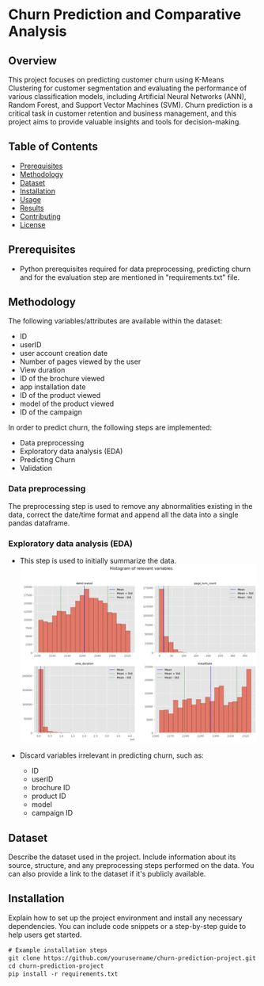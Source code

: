 # Churn Prediction and Comparative Analysis

## Overview

This project focuses on predicting customer churn using K-Means Clustering for customer segmentation and evaluating the performance of various classification models, including Artificial Neural Networks (ANN), Random Forest, and Support Vector Machines (SVM). Churn prediction is a critical task in customer retention and business management, and this project aims to provide valuable insights and tools for decision-making.

## Table of Contents
- [Prerequisites](#prerequisites)
- [Methodology](#methodology)
- [Dataset](#dataset)
- [Installation](#installation)
- [Usage](#usage)
- [Results](#results)
- [Contributing](#contributing)
- [License](#license)

## Prerequisites
- Python prerequisites required for data preprocessing, predicting churn and for the evaluation step are mentioned in "requirements.txt" file.
## Methodology
The following variables/attributes are available within the dataset:
- ID
- userID
- user account creation date
- Number of pages viewed by the user
- View duration
- ID of the brochure viewed
- app installation date
- ID of the product viewed
- model of the product viewed
- ID of the campaign

In order to predict churn, the following steps are implemented:
- Data preprocessing
- Exploratory data analysis (EDA)
- Predicting Churn
- Validation

### Data preprocessing
The preprocessing step is used to remove any abnormalities existing in the data, correct the date/time format and append all the data into a single pandas dataframe.

### Exploratory data analysis (EDA)
- This step is used to initially summarize the data.
![ScreenShot](https://github.com/HananKhan7/Projects/blob/main/Churn_prediction_and_comparative_analysis/plots/Histograms_relevant_variables.png)

- Discard variables irrelevant in predicting churn, such as:
    - ID
    - userID
    - brochure ID
    - product ID
    - model
    - campaign ID


## Dataset

Describe the dataset used in the project. Include information about its source, structure, and any preprocessing steps performed on the data. You can also provide a link to the dataset if it's publicly available.

## Installation

Explain how to set up the project environment and install any necessary dependencies. You can include code snippets or a step-by-step guide to help users get started.

```shell
# Example installation steps
git clone https://github.com/yourusername/churn-prediction-project.git
cd churn-prediction-project
pip install -r requirements.txt